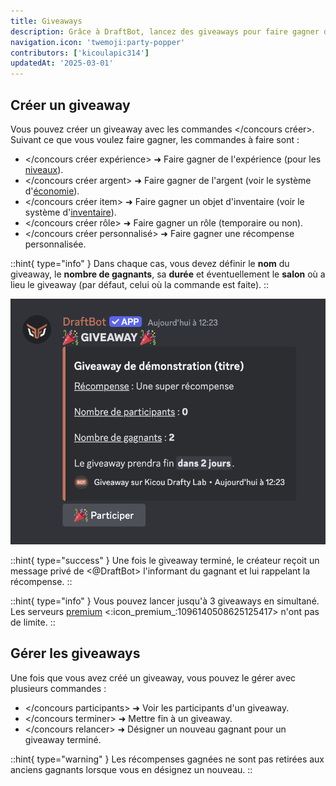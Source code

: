 ```yaml
---
title: Giveaways
description: Grâce à DraftBot, lancez des giveaways pour faire gagner de superbes récompenses à vos membres !
navigation.icon: 'twemoji:party-popper'
contributors: ['kicoulapic314']
updatedAt: '2025-03-01'
---
```


## Créer un giveaway

Vous pouvez créer un giveaway avec les commandes \</concours créer>. Suivant ce que vous voulez faire gagner, les commandes à faire sont :

- \</concours créer expérience> ➜ Faire gagner de l'expérience (pour les [niveaux](/docs/modules/niveaux)).
- \</concours créer argent> ➜ Faire gagner de l'argent (voir le système d'[économie](/docs/modules/economie)).
- \</concours créer item> ➜ Faire gagner un objet d'inventaire (voir le système d'[inventaire](/docs/modules/inventaire)).
- \</concours créer rôle> ➜ Faire gagner un rôle (temporaire ou non).
- \</concours créer personnalisé> ➜ Faire gagner une récompense personnalisée.

::hint{ type="info" }
  Dans chaque cas, vous devez définir le **nom** du giveaway, le **nombre de gagnants**, sa **durée** et éventuellement le **salon** où a lieu le giveaway (par défaut, celui où la commande est faite).
::

![Aperçu d'un giveaway pour une récompense personnalisée.](../assets/giveaways/apercu_giveaway.png)

::hint{ type="success" }
  Une fois le giveaway terminé, le créateur reçoit un message privé de <@DraftBot> l'informant du gagnant et lui rappelant la récompense.
::

::hint{ type="info" }
  Vous pouvez lancer jusqu'à 3 giveaways en simultané. Les serveurs [premium](/premium) <:icon_premium_:1096140508625125417> n'ont pas de limite.
::

## Gérer les giveaways

Une fois que vous avez créé un giveaway, vous pouvez le gérer avec plusieurs commandes :

- \</concours participants> ➜ Voir les participants d'un giveaway.
- \</concours terminer> ➜ Mettre fin à un giveaway.
- \</concours relancer> ➜ Désigner un nouveau gagnant pour un giveaway terminé.

::hint{ type="warning" }
  Les récompenses gagnées ne sont pas retirées aux anciens gagnants lorsque vous en désignez un nouveau.
::
